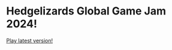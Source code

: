 # Hedgelizards Global Game Jam 2024!

[Play latest version!](https://hedgelizards.github.io/ggj24/)
